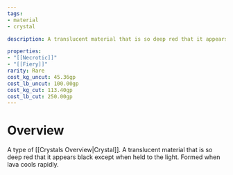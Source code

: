 ```yaml
---
tags:
- material
- crystal

description: A translucent material that is so deep red that it appears black except when held to the light. Formed when lava cools rapidly.

properties:
- "[[Necrotic]]"
- "[[Fiery]]"
rarity: Rare 
cost_kg_uncut: 45.36gp
cost_lb_uncut: 100.00gp
cost_kg_cut: 113.40gp
cost_lb_cut: 250.00gp
---
```

# Overview
A type of [[Crystals Overview|Crystal]]. A translucent material that is so deep red that it appears black except when held to the light. Formed when lava cools rapidly.